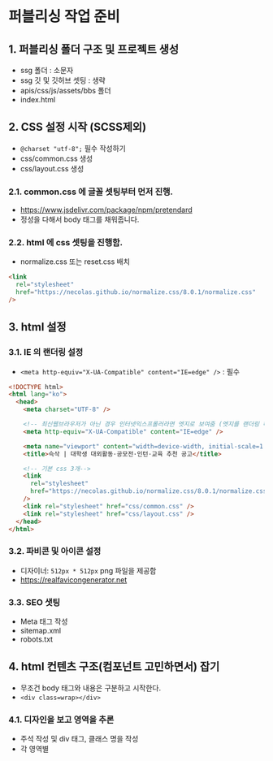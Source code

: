 # 퍼블리싱 작업 준비

## 1. 퍼블리싱 폴더 구조 및 프로젝트 생성

- ssg 폴더 : 소문자
- ssg 깃 및 깃허브 셋팅 : 생략
- apis/css/js/assets/bbs 폴더
- index.html

## 2. CSS 설정 시작 (SCSS제외)

- `@charset "utf-8";` 필수 작성하기
- css/common.css 생성
- css/layout.css 생성

### 2.1. common.css 에 글꼴 셋팅부터 먼저 진행.

- https://www.jsdelivr.com/package/npm/pretendard
- 정성을 다해서 body 태그를 채워줍니다.

### 2.2. html 에 css 셋팅을 진행함.

- normalize.css 또는 reset.css 배치

```html
<link
  rel="stylesheet"
  href="https://necolas.github.io/normalize.css/8.0.1/normalize.css"
/>
```

## 3. html 설정

### 3.1. IE 의 랜더링 설정

- `<meta http-equiv="X-UA-Compatible" content="IE=edge" />` : 필수

```html
<!DOCTYPE html>
<html lang="ko">
  <head>
    <meta charset="UTF-8" />

    <!-- 최신웹브라우저가 아닌 경우 인터넷익스프롤러라면 엣지로 보여줌 (엣지를 랜더링 해라) -->
    <meta http-equiv="X-UA-Compatible" content="IE=edge" />

    <meta name="viewport" content="width=device-width, initial-scale=1.0" />
    <title>슥삭 | 대학생 대외활동·공모전·인턴·교육 추천 공고</title>

    <!-- 기본 css 3개-->
    <link
      rel="stylesheet"
      href="https://necolas.github.io/normalize.css/8.0.1/normalize.css"
    />
    <link rel="stylesheet" href="css/common.css" />
    <link rel="stylesheet" href="css/layout.css" />
  </head>
</html>
```

### 3.2. 파비콘 및 아이콘 설정

- 디자이너: `512px * 512px` png 파일을 제공함
- https://realfavicongenerator.net

### 3.3. SEO 샛팅

- Meta 태그 작성
- sitemap.xml
- robots.txt

## 4. html 컨텐츠 구조(컴포넌트 고민하면서) 잡기

- 무조건 body 태그와 내용은 구분하고 시작한다.
- `<div class=wrap></div>`

### 4.1. 디자인을 보고 영역을 추론
- 주석 작성 및 div 태그, 클래스 명을 작성
- 각 영역별 